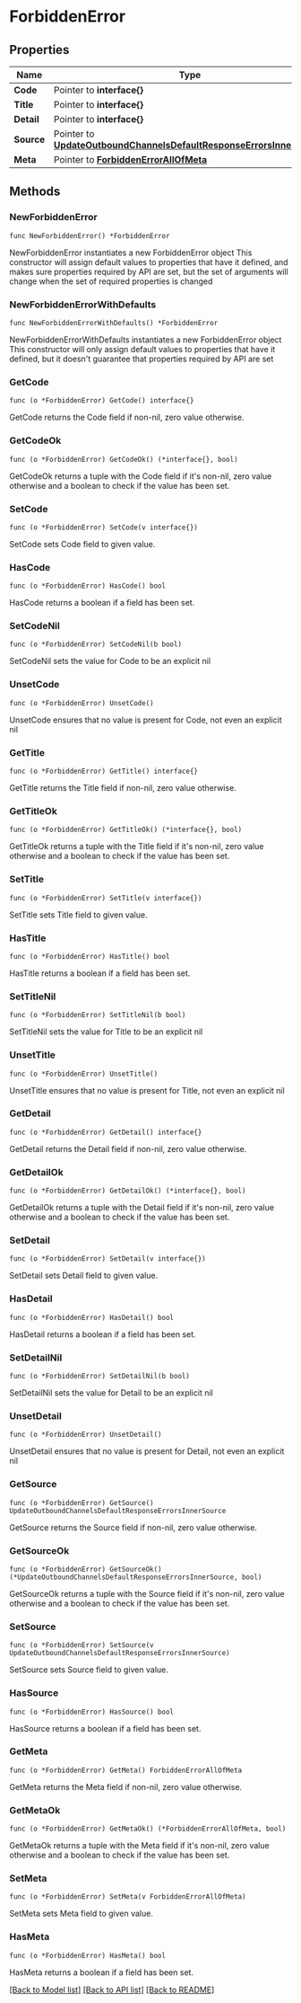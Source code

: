 # ForbiddenError

## Properties

Name | Type | Description | Notes
------------ | ------------- | ------------- | -------------
**Code** | Pointer to **interface{}** |  | [optional] 
**Title** | Pointer to **interface{}** |  | [optional] 
**Detail** | Pointer to **interface{}** |  | [optional] 
**Source** | Pointer to [**UpdateOutboundChannelsDefaultResponseErrorsInnerSource**](UpdateOutboundChannelsDefaultResponseErrorsInnerSource.md) |  | [optional] 
**Meta** | Pointer to [**ForbiddenErrorAllOfMeta**](ForbiddenErrorAllOfMeta.md) |  | [optional] 

## Methods

### NewForbiddenError

`func NewForbiddenError() *ForbiddenError`

NewForbiddenError instantiates a new ForbiddenError object
This constructor will assign default values to properties that have it defined,
and makes sure properties required by API are set, but the set of arguments
will change when the set of required properties is changed

### NewForbiddenErrorWithDefaults

`func NewForbiddenErrorWithDefaults() *ForbiddenError`

NewForbiddenErrorWithDefaults instantiates a new ForbiddenError object
This constructor will only assign default values to properties that have it defined,
but it doesn't guarantee that properties required by API are set

### GetCode

`func (o *ForbiddenError) GetCode() interface{}`

GetCode returns the Code field if non-nil, zero value otherwise.

### GetCodeOk

`func (o *ForbiddenError) GetCodeOk() (*interface{}, bool)`

GetCodeOk returns a tuple with the Code field if it's non-nil, zero value otherwise
and a boolean to check if the value has been set.

### SetCode

`func (o *ForbiddenError) SetCode(v interface{})`

SetCode sets Code field to given value.

### HasCode

`func (o *ForbiddenError) HasCode() bool`

HasCode returns a boolean if a field has been set.

### SetCodeNil

`func (o *ForbiddenError) SetCodeNil(b bool)`

 SetCodeNil sets the value for Code to be an explicit nil

### UnsetCode
`func (o *ForbiddenError) UnsetCode()`

UnsetCode ensures that no value is present for Code, not even an explicit nil
### GetTitle

`func (o *ForbiddenError) GetTitle() interface{}`

GetTitle returns the Title field if non-nil, zero value otherwise.

### GetTitleOk

`func (o *ForbiddenError) GetTitleOk() (*interface{}, bool)`

GetTitleOk returns a tuple with the Title field if it's non-nil, zero value otherwise
and a boolean to check if the value has been set.

### SetTitle

`func (o *ForbiddenError) SetTitle(v interface{})`

SetTitle sets Title field to given value.

### HasTitle

`func (o *ForbiddenError) HasTitle() bool`

HasTitle returns a boolean if a field has been set.

### SetTitleNil

`func (o *ForbiddenError) SetTitleNil(b bool)`

 SetTitleNil sets the value for Title to be an explicit nil

### UnsetTitle
`func (o *ForbiddenError) UnsetTitle()`

UnsetTitle ensures that no value is present for Title, not even an explicit nil
### GetDetail

`func (o *ForbiddenError) GetDetail() interface{}`

GetDetail returns the Detail field if non-nil, zero value otherwise.

### GetDetailOk

`func (o *ForbiddenError) GetDetailOk() (*interface{}, bool)`

GetDetailOk returns a tuple with the Detail field if it's non-nil, zero value otherwise
and a boolean to check if the value has been set.

### SetDetail

`func (o *ForbiddenError) SetDetail(v interface{})`

SetDetail sets Detail field to given value.

### HasDetail

`func (o *ForbiddenError) HasDetail() bool`

HasDetail returns a boolean if a field has been set.

### SetDetailNil

`func (o *ForbiddenError) SetDetailNil(b bool)`

 SetDetailNil sets the value for Detail to be an explicit nil

### UnsetDetail
`func (o *ForbiddenError) UnsetDetail()`

UnsetDetail ensures that no value is present for Detail, not even an explicit nil
### GetSource

`func (o *ForbiddenError) GetSource() UpdateOutboundChannelsDefaultResponseErrorsInnerSource`

GetSource returns the Source field if non-nil, zero value otherwise.

### GetSourceOk

`func (o *ForbiddenError) GetSourceOk() (*UpdateOutboundChannelsDefaultResponseErrorsInnerSource, bool)`

GetSourceOk returns a tuple with the Source field if it's non-nil, zero value otherwise
and a boolean to check if the value has been set.

### SetSource

`func (o *ForbiddenError) SetSource(v UpdateOutboundChannelsDefaultResponseErrorsInnerSource)`

SetSource sets Source field to given value.

### HasSource

`func (o *ForbiddenError) HasSource() bool`

HasSource returns a boolean if a field has been set.

### GetMeta

`func (o *ForbiddenError) GetMeta() ForbiddenErrorAllOfMeta`

GetMeta returns the Meta field if non-nil, zero value otherwise.

### GetMetaOk

`func (o *ForbiddenError) GetMetaOk() (*ForbiddenErrorAllOfMeta, bool)`

GetMetaOk returns a tuple with the Meta field if it's non-nil, zero value otherwise
and a boolean to check if the value has been set.

### SetMeta

`func (o *ForbiddenError) SetMeta(v ForbiddenErrorAllOfMeta)`

SetMeta sets Meta field to given value.

### HasMeta

`func (o *ForbiddenError) HasMeta() bool`

HasMeta returns a boolean if a field has been set.


[[Back to Model list]](../README.md#documentation-for-models) [[Back to API list]](../README.md#documentation-for-api-endpoints) [[Back to README]](../README.md)


